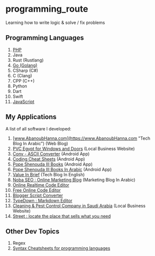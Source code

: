# programming_route
Learning how to write logic &amp; solve / fix problems

## Programming Languages
1. [PHP](https://github.com/DevAbanoub/programming_route/tree/master/PHP)
2. Java
3. Rust (Rustlang)
4. [Go (Golang)](https://github.com/DevAbanoub/programming_route/tree/master/Go)
5. CSharp (C#)
6. C (Clang)
7. CPP (C++)
8. Python
9. Dart
10. Swift
11. [JavaScript](https://github.com/DevAbanoub/programming_route/tree/master/JavaScript)

## My Applications
A list of all software I developed:
1. [www.AbanoubHanna.com](https://www.AbanoubHanna.com "Tech Blog In Arabic") (Web Blog)
2. [PVC Egypt for Windows and Doors](https://www.pvcegypt.com) (Local Business Website)
3. [Conv - ASCII Converter](https://play.google.com/store/apps/details?id=com.abanoubhanna.conv) (Android App)
4. [Coding Cheat Sheets](https://play.google.com/store/apps/details?id=com.abanoubhanna.cheatsheets) (Android App)
5. [Pope Shenouda III Books](https://play.google.com/store/apps/details?id=com.androidnoba.popeshenoudaiiibooks) (Android App)
6. [Pope Shenouda III Books In Arabic](https://play.google.com/store/apps/details?id=com.abanoubhanna.popeshenoudaarabicbooks) (Android App)
7. [Value In Brief](https://valueinbrief.blogspot.com) (Tech Blog In English)
8. [Noba SEO : Online Marketing Blog](https://nobaseo.blogspot.com) (Marketing Blog In Arabic)
9. [Online Realtime Code Editor](https://www.learns7.com/p/blog-page.html)
10. [Free Online Code Editor](https://onlinecodeeditor.blogspot.com)
11. [Blogger Script Converter](https://bloggerscriptconverter.blogspot.com/)
12. [TypeDown : Markdown Editor](https://markdowneditor.blogspot.com)
13. [Cleaning & Pest Control Company in Saudi Arabia](https://www.zahratelwadi.com) (Local Business Website)
14. [Street : locate the place that sells what you need](https://www.4ar3.com)

## Other Dev Topics
1. Regex
2. [Syntax Cheatsheets for programming languages](https://github.com/DevAbanoub/programming_route/tree/master/cheatsheets)
